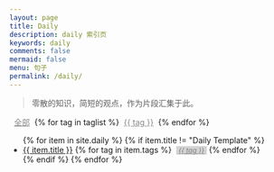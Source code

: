 ```yaml
---
layout: page
title: Daily
description: daily 索引页
keywords: daily
comments: false
mermaid: false
menu: 句子
permalink: /daily/
---
```


> 零散的知识，简短的观点，作为片段汇集于此。


<a href="{{ site.url }}/daily/" style="color:#888;display:inline-block;margin:0 8px;">全部</a>{% for tag in taglist %}<a href="{{ site.url }}/daily/?tag={{ tag }}" style="color:#888;display:inline-block;margin:0 8px;">{{ tag }}</a>{% endfor %}

<ul class="listing">
{% for item in site.daily %}
{% if item.title != "Daily Template" %}
<li class="listing-item" tags="{% for tag in item.tags %}{{ tag }} {% endfor %}">
  <a href="{{ site.url }}{{ item.url }}">{{ item.title }}</a>
  {% for tag in item.tags %}
  <a style="font-size:12px;color:gray;font-style:italic;display:inline-block;margin:0 0 0 4px;padding:0 4px;background-color:lightgray;" href="{{ site.url }}/daily/?tag={{ tag }}" title="{{ tag }}">{{ tag }}</a>
  {% endfor %}
</li>
{% endif %}
{% endfor %}
</ul>

<script>
jQuery(function() {
    function getUrlParam(name) {
        var reg = new RegExp("(^|&)" + name + "=([^&]*)(&|$)");
        var r = window.location.search.substr(1).match(reg);
        if (r != null) return r[2]; return null;
    }

    var tag = getUrlParam('tag');
    if (tag == undefined || tag === '') {
        return;
    }

    $(".listing-item").each(function() {
        if ($(this).attr('tags').indexOf(tag) < 0) {
            $(this).css('display', 'none');
        }
    });

});
</script>
